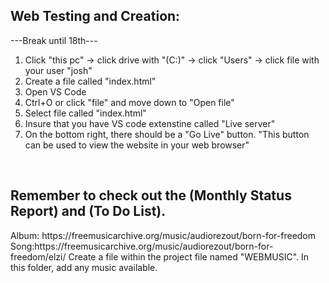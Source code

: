 ## Web Testing and Creation:
---Break until 18th---
1. Click "this pc" -> click drive with "(C:)" -> click "Users" -> click file with your user "josh"
2. Create a file called "index.html"
3. Open VS Code
4. Ctrl+O or click "file" and move down to "Open file"
5. Select file called "index.html"
6. Insure that you have VS code extenstine called "Live server"
7. On the bottom  right, there should be a "Go Live" button.
"This button can be used to view the website in your web browser"
<br>
<h2>Remember to check out the (Monthly Status Report) and (To Do List).</h2>
<p>Album: https://freemusicarchive.org/music/audiorezout/born-for-freedom
Song:https://freemusicarchive.org/music/audiorezout/born-for-freedom/elzi/
Create a file within the project file named "WEBMUSIC". In this folder, add any music available. </p>
